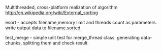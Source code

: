 Multithreaded, cross-platform realization of algorithm 
http://en.wikipedia.org/wiki/External_sorting

esort - accepts filename,memory limit and threads count as parameters.
write output data to filename.sorted

test_merge - simple unit test for merge_thread class. 
generating data-chunks, splitting them and check result



